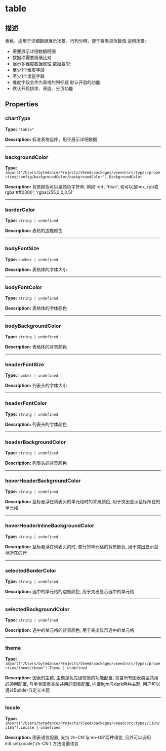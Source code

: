 # table
## 描述
表格，适用于详细数据展示场景，行列分明，便于查看具体数值
适用场景:
- 需要展示详细数据明细
- 数据项需要精确比对
- 展示多维度数据属性
数据要求:
- 至少1个维度字段
- 至少1个度量字段
- 维度字段会作为表格的列标题
默认开启的功能:
- 默认开启排序、筛选、分页功能


## Properties

### chartType

**Type:** `"table"`

**Description:**
标准表格组件，用于展示详细数据

---

### backgroundColor

**Type:** `import("/Users/bytedance/Projects/VSeed/packages/vseed/src/types/properties/config/backgroundColor/backgroundColor").BackgroundColor`

**Description:**
背景颜色可以是颜色字符串, 例如'red', 'blue', 也可以是hex, rgb或rgba'#ff0000', 'rgba(255,0,0,0.5)'

---

### borderColor

**Type:** `string | undefined`

**Description:**
表格的边框颜色

---

### bodyFontSize

**Type:** `number | undefined`

**Description:**
表格体的字体大小

---

### bodyFontColor

**Type:** `string | undefined`

**Description:**
表格体的字体颜色

---

### bodyBackgroundColor

**Type:** `string | undefined`

**Description:**
表格体的背景颜色

---

### headerFontSize

**Type:** `number | undefined`

**Description:**
列表头的字体大小

---

### headerFontColor

**Type:** `string | undefined`

**Description:**
列表头的字体颜色

---

### headerBackgroundColor

**Type:** `string | undefined`

**Description:**
列表头的背景颜色

---

### hoverHeaderBackgroundColor

**Type:** `string | undefined`

**Description:**
鼠标悬浮在列表头的单元格时的背景颜色, 用于突出显示鼠标所在的单元格

---

### hoverHeaderInlineBackgroundColor

**Type:** `string | undefined`

**Description:**
鼠标悬浮在列表头的时, 整行的单元格的背景颜色, 用于突出显示鼠标所在的行

---

### selectedBorderColor

**Type:** `string | undefined`

**Description:**
选中的单元格的边框颜色, 用于突出显示选中的单元格

---

### selectedBackgroundColor

**Type:** `string | undefined`

**Description:**
选中的单元格的背景颜色, 用于突出显示选中的单元格

---

### theme

**Type:** `import("/Users/bytedance/Projects/VSeed/packages/vseed/src/types/properties/theme/theme").Theme | undefined`

**Description:**
图表的主题, 主题是优先级较低的功能配置, 包含所有图表类型共用的通用配置, 与单类图表类型共用的图表配置, 内置light与dark两种主题, 用户可以通过Builder自定义主题

---

### locale

**Type:** `import("/Users/bytedance/Projects/VSeed/packages/vseed/src/types/i18n/i18n").Locale | undefined`

**Description:**
图表语言配置, 支持'zh-CN'与'en-US'两种语言, 另外可以调用 intl.setLocale('zh-CN') 方法设置语言